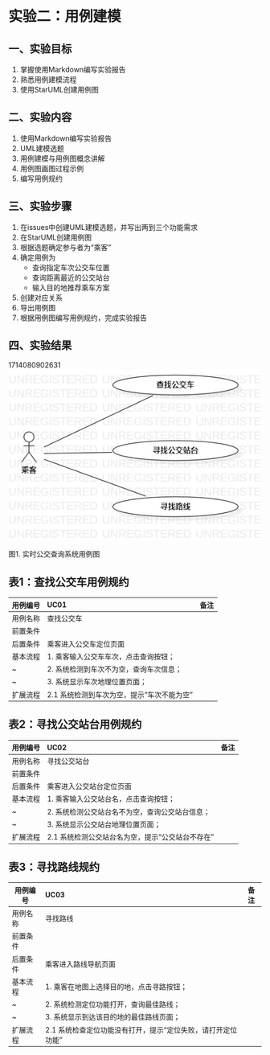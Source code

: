# 实验二：用例建模

## 一、实验目标

1. 掌握使用Markdown编写实验报告
2. 熟悉用例建模流程
3. 使用StarUML创建用例图

## 二、实验内容

1. 使用Markdown编写实验报告
2. UML建模选题
3. 用例建模与用例图概念讲解
4. 用例图画图过程示例
5. 编写用例规约

## 三、实验步骤

1. 在issues中创建UML建模选题，并写出两到三个功能需求
2. 在StarUML创建用例图
3. 根据选题确定参与者为“乘客”
4. 确定用例为
   - 查询指定车次公交车位置
   - 查询距离最近的公交站台
   - 输入目的地推荐乘车方案
5. 创建对应关系
6. 导出用例图
7. 根据用例图编写用例规约，完成实验报告

## 四、实验结果

1714080902631
![用例图](./Lab2_UseCaseDiagram.jpg)

图1. 实时公交查询系统用例图

## 表1：查找公交车用例规约  

用例编号  | UC01 | 备注  
-|:-|-  
用例名称  | 查找公交车  |   
前置条件  |   |  
后置条件  | 乘客进入公交车定位页面     |  
基本流程  | 1. 乘客输入公交车车次，点击查询按钮；  | 
~| 2. 系统检测到车次不为空，查询车次信息；  | 
~| 3. 系统显示车次地理位置页面； |
扩展流程  | 2.1 系统检测到车次为空，提示“车次不能为空”| 


## 表2：寻找公交站台用例规约  

用例编号  | UC02 | 备注  
-|:-|-  
用例名称  | 寻找公交站台  |   
前置条件  |   |  
后置条件  | 乘客进入公交站台定位页面     |  
基本流程  | 1. 乘客输入公交站台名，点击查询按钮；  | 
~| 2. 系统检测公交站台名不为空，查询公交站台信息；  | 
~| 3. 系统显示公交站台地理位置页面；  |   
扩展流程  | 2.1 系统检测公交站台名为空，提示“公交站台不存在”| 


## 表3：寻找路线规约  

用例编号  | UC03 | 备注  
-|:-|-  
用例名称  | 寻找路线  |   
前置条件  |   |  
后置条件  | 乘客进入路线导航页面     |  
基本流程  | 1. 乘客在地图上选择目的地，点击寻路按钮；  | 
~| 2. 系统检测定位功能打开，查询最佳路线；  | 
~| 3. 系统显示到达该目的地的最佳路线页面；  |   
扩展流程  | 2.1 系统检查定位功能没有打开，提示“定位失败，请打开定位功能”| 

